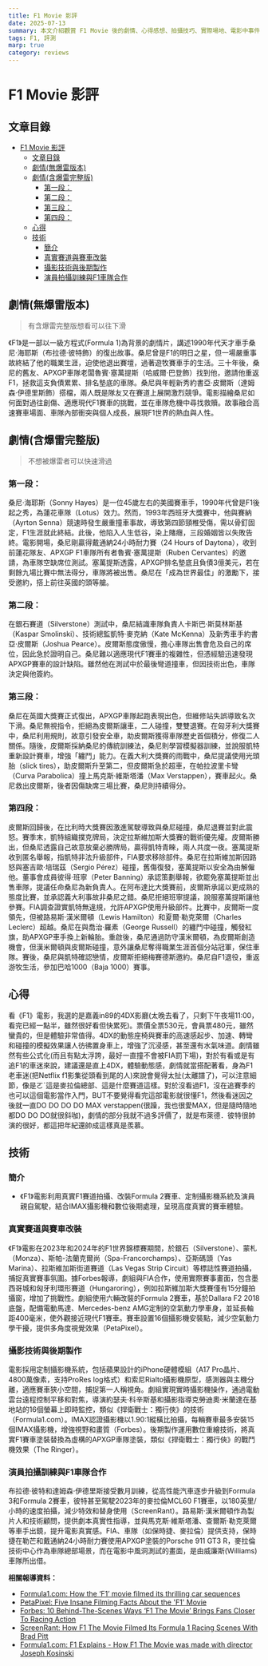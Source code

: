 ```yaml
---
title: F1 Movie 影評
date: 2025-07-13
summary: 本文介紹觀賞 F1 Movie 後的劇情、心得感想、拍攝技巧、實際場地、電影中事件與現實
tags: F1, 評測
marp: true
category: reviews
---
```


# F1 Movie 影評

## 文章目錄
- [F1 Movie 影評](#f1-movie-影評)
  - [文章目錄](#文章目錄)
  - [劇情(無爆雷版本)](#劇情無爆雷版本)
  - [劇情(含爆雷完整版)](#劇情含爆雷完整版)
    - [第一段：](#第一段)
    - [第二段：](#第二段)
    - [第三段：](#第三段)
    - [第四段：](#第四段)
  - [心得](#心得)
  - [技術](#技術)
    - [簡介](#簡介)
    - [真實賽道與賽車改裝](#真實賽道與賽車改裝)
    - [攝影技術與後期製作](#攝影技術與後期製作)
    - [演員拍攝訓練與F1車隊合作](#演員拍攝訓練與f1車隊合作)

## 劇情(無爆雷版本)
> 有含爆雷完整版想看可以往下滑

《F1》是一部以一級方程式(Formula 1)為背景的劇情片，講述1990年代天才車手桑尼·海耶斯（布拉德·彼特飾）的復出故事。桑尼曾是F1的明日之星，但一場嚴重事故終結了他的職業生涯，迫使他退出賽壇，過著遊牧賽車手的生活。三十年後，桑尼的舊友、APXGP車隊老闆魯賓·塞萬提斯（哈威爾·巴登飾）找到他，邀請他重返F1，拯救這支負債累累、排名墊底的車隊。桑尼與年輕新秀約書亞·皮爾斯（達姆森·伊德里斯飾）搭檔，兩人既是隊友又在賽道上展開激烈競爭。電影描繪桑尼如何面對過往創傷、適應現代F1賽車的挑戰，並在車隊危機中尋找救贖。故事融合高速賽車場面、車隊內部衝突與個人成長，展現F1世界的熱血與人性。

## 劇情(含爆雷完整版)
> 不想被爆雷者可以快速滑過

### 第一段：
桑尼·海耶斯（Sonny Hayes）是一位45歲左右的美國賽車手，1990年代曾是F1後起之秀，為蓮花車隊（Lotus）效力。然而，1993年西班牙大獎賽中，他與賽納（Ayrton Senna）競速時發生嚴重撞車事故，導致第四節頸椎受傷，需以骨釘固定，F1生涯就此終結。此後，他陷入人生低谷，染上賭癮，三段婚姻皆以失敗告終。電影開場，桑尼剛贏得戴通納24小時耐力賽（24 Hours of Daytona），收到前蓮花隊友、APXGP F1車隊所有者魯賓·塞萬提斯（Ruben Cervantes）的邀請，為車隊空缺席位測試。塞萬提斯透露，APXGP排名墊底且負債3億美元，若在剩餘九場比賽中無法得分，車隊將被出售。桑尼在「成為世界最佳」的激勵下，接受邀約，搭上前往英國的頭等艙。

### 第二段：
在銀石賽道（Silverstone）測試中，桑尼結識車隊負責人卡斯巴·斯莫林斯基（Kaspar Smolinski）、技術總監凱特·麥克納（Kate McKenna）及新秀車手約書亞·皮爾斯（Joshua Pearce）。皮爾斯態度傲慢，擔心車隊出售會危及自己的席位，因此急於證明自己。桑尼難以適應現代F1賽車的複雜性，但憑經驗迅速發現APXGP賽車的設計缺陷。雖然他在測試中於最後彎道撞車，但因技術出色，車隊決定與他簽約。

### 第三段：
桑尼在英國大獎賽正式復出，APXGP車隊起跑表現出色，但維修站失誤導致名次下滑。桑尼無視指令，拒絕為皮爾斯讓車，二人碰撞，雙雙退賽。在匈牙利大獎賽中，桑尼利用規則，故意引發安全車，助皮爾斯獲得車隊歷史首個積分，修復二人關係。隨後，皮爾斯採納桑尼的傳統訓練法，桑尼則學習模擬器訓練，並說服凱特重新設計賽車，增強「纏鬥」能力。在義大利大獎賽的雨戰中，桑尼提議使用光頭胎（slick tires），助皮爾斯升至第二，但皮爾斯急於超車，在帕拉波里卡彎（Curva Parabolica）撞上馬克斯·維斯塔潘（Max Verstappen），賽車起火。桑尼救出皮爾斯，後者因傷缺席三場比賽，桑尼則持續得分。

### 第四段：
皮爾斯回歸後，在比利時大獎賽因激進駕駛導致與桑尼碰撞，桑尼退賽並對此震怒。賽季末，凱特組織撲克牌局，決定拉斯維加斯大獎賽的戰術優先權。皮爾斯勝出，但桑尼透露自己故意放棄必勝牌局，贏得凱特青睞，兩人共度一夜。塞萬提斯收到匿名舉報，指凱特非法升級部件，FIA要求移除部件。桑尼在拉斯維加斯因路怒與塞吉歐·培瑞茲（Sergio Pérez）碰撞，舊傷復發，塞萬提斯以安全為由解僱他。董事會成員彼得·班寧（Peter Banning）承認策劃舉報，欲罷免塞萬提斯並出售車隊，提議任命桑尼為新負責人。在阿布達比大獎賽前，皮爾斯承諾以更成熟的態度比賽，並承認義大利事故非桑尼之錯。桑尼拒絕班寧提議，說服塞萬提斯讓他參賽。FIA調查證實凱特無違規，允許APXGP使用升級部件。比賽中，皮爾斯一度領先，但被路易斯·漢米爾頓（Lewis Hamilton）和夏爾·勒克萊爾（Charles Leclerc）超越。桑尼在與喬治·羅素（George Russell）的纏鬥中碰撞，觸發紅旗，助APXGP車手換上新輪胎。重啟後，桑尼通過防守漢米爾頓，為皮爾斯創造機會，但漢米爾頓與皮爾斯碰撞，意外讓桑尼奪得職業生涯首個分站冠軍，保住車隊。賽後，桑尼與凱特確認戀情，皮爾斯拒絕梅賽德斯邀約。桑尼自F1退役，重返游牧生活，參加巴哈1000（Baja 1000）賽事。

## 心得
看《F1》電影，我選的是嘉義in89的4DX影廳(太晚去看了，只剩下午夜場11:00，看完已經一點半，雖然很好看但快累死)。票價全票530元，會員票480元，雖然蠻貴的，但是體驗非常值得。4DX的動態座椅與賽車的高速感起步、加速、轉彎和碰撞的模擬效果讓人彷彿置身車上，增強了沉浸感，甚至還有水氣味道。劇情雖然有些公式化(而且有點太浮誇，最好一直撞不會被FIA罰下場)，對於有看或是有追F1的車迷來說，建議還是直上4DX，體驗動態感，劇情就當搭配著看，身為F1老車迷(把Netflix f1影集從頭看到尾的人)來說會覺得太扯(太離譜了)，可以注意細節，像是ㄛˊ這是麥拉倫總部、這是什麼賽道這樣。對於沒看過F1，沒在追賽季的也可以這個電影當作入門，BUT不要覺得看完這部電影就很懂F1，然後看迷因之後就一直DO DO DO DO MAX verstappen(很躁，我也很愛MAX，但是隨時隨地都DO DO DO就很斜咖)，劇情的部分我就不過多評價了，就是布萊德．彼特很帥演的很好，都這把年紀還帥成這樣真是羨慕。

## 技術

### 簡介
- 《F1》電影利用真實F1賽道拍攝、改裝Formula 2賽車、定制攝影機系統及演員親自駕駛，結合IMAX攝影機和數位後期處理，呈現高度真實的賽車體驗。


### 真實賽道與賽車改裝
《F1》電影在2023年和2024年的F1世界錦標賽期間，於銀石（Silverstone）、蒙札（Monza）、斯帕-法蘭克爾尚（Spa-Francorchamps）、亞斯碼頭（Yas Marina）、拉斯維加斯街道賽道（Las Vegas Strip Circuit）等標誌性賽道拍攝，捕捉真實賽事氛圍。據Forbes報導，劇組與FIA合作，使用實際賽事畫面，包含墨西哥城和匈牙利環形賽道（Hungaroring），例如拉斯維加斯大獎賽僅有15分鐘拍攝窗，增加了挑戰性。劇組使用六輛改裝的Formula 2賽車，基於Dallara F2 2018底盤，配備電動馬達、Mercedes-benz AMG定制的空氣動力學車身，並延長軸距400毫米，使外觀接近現代F1賽車。賽車設置16個攝影機安裝點，減少空氣動力學干擾，提供多角度視覺效果（PetaPixel）。

### 攝影技術與後期製作
電影採用定制攝影機系統，包括蘋果設計的iPhone硬體模組（A17 Pro晶片、4800萬像素，支持ProRes log格式）和索尼Rialto攝影機原型，感測器與主機分離，適應賽車狹小空間，捕捉第一人稱視角。劇組實現實時攝影機操作，通過電動雲台遠程控制平移和對焦，導演約瑟夫·科辛斯基和攝影指導克勞迪奧·米蘭達在基地站的16個螢幕上即時監控，類似《捍衛戰士：獨行俠》的技術（Formula1.com）。IMAX認證攝影機以1.90:1縱橫比拍攝，每輛賽車最多安裝15個IMAX攝影機，增強視野和畫質（Forbes）。後期製作運用數位重繪技術，將真實F1賽車塗裝替換為虛構的APXGP車隊塗裝，類似《捍衛戰士：獨行俠》的戰鬥機效果（The Ringer）。

### 演員拍攝訓練與F1車隊合作
布拉德·彼特和達姆森·伊德里斯接受數月訓練，從高性能汽車逐步升級到Formula 3和Formula 2賽車，彼特甚至駕駛2023年的麥拉倫MCL60 F1賽車，以180英里/小時的速度拍攝，減少特效和替身使用（ScreenRant）。路易斯·漢米爾頓作為製片人和技術顧問，提供劇本真實性指導，並與馬克斯·維斯塔潘、查爾斯·勒克萊爾等車手出鏡，提升電影真實感。FIA、車隊（如保時捷、麥拉倫）提供支持，保時捷在勒芒和戴通納24小時耐力賽使用APXGP塗裝的Porsche 911 GT3 R，麥拉倫技術中心作為車隊總部場景，而在電影中風洞測試的畫面，是由威廉斯(Williams)車隊所出借。

**相關報導資料：**
- [Formula1.com: How the ‘F1’ movie filmed its thrilling car sequences](https://www.formula1.com/en/latest/article/how-the-apple-original-films-f1-movie-filmed-car-sequences.2le7vDxZDbdeZdGyhfGLHZ)
- [PetaPixel: Five Insane Filming Facts About the 'F1' Movie](https://petapixel.com/2025/06/26/five-insane-filming-facts-about-the-f1-movie/)
- [Forbes: 10 Behind-The-Scenes Ways ‘F1 The Movie’ Brings Fans Closer To Racing Action](https://www.forbes.com/sites/michaelharley/2025/07/01/10-behind-the-scenes-ways-f1-the-movie-brings-fans-closer-to-racing-action/)
- [ScreenRant: How F1 The Movie Filmed Its Formula 1 Racing Scenes With Brad Pitt](https://screenrant.com/f1-the-movie-racing-scenes-filmed-how/)
- [Formula1.com: F1 Explains - How F1 The Movie was made with director Joseph Kosinski](https://www.formula1.com/en/latest/article/f1-explains-how-f1-the-movie-was-made-with-director-joseph-kosinski.2uaPicSZRTDSK1GoLMLBQ7)